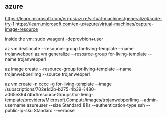 ## azure
https://learn.microsoft.com/en-us/azure/virtual-machines/generalize#code-try-1
https://learn.microsoft.com/en-us/azure/virtual-machines/capture-image-resource


inside the vm:
sudo waagent -deprovision+user

az vm deallocate --resource-group for-living-template --name trojanwebperl
az vm generalize  --resource-group for-living-template --name trojanwebperl

az image create --resource-group for-living-template --name trojanwebperlImg --source trojanwebperl

az vm create -n cccc -g for-living-template --image /subscriptions/702e1d2b-b275-4b39-8480-a065e39474bd/resourceGroups/for-living-template/providers/Microsoft.Compute/images/trojanwebperlImg --admin-username azureuser --size  Standard_B1ls --authentication-type ssh --public-ip-sku Standard --verbose
